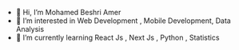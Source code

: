 - 👋 Hi, I’m Mohamed Beshri Amer
- 👀 I’m interested in Web Development , Mobile Development, Data Analysis 
- 🌱 I’m currently learning React Js , Next Js , Python , Statistics

<!---
mohamed351/mohamed351 is a ✨ special ✨ repository because its `README.md` (this file) appears on your GitHub profile.
You can click the Preview link to take a look at your changes.
--->
